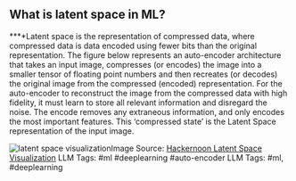 **What is latent space in ML?**
-------------------------------

**‍**Latent space is the representation of compressed data, where compressed data is data encoded using fewer bits than the original representation. The figure below represents an auto-encoder architecture that takes an input image, compresses (or encodes) the image into a smaller tensor of floating point numbers and then recreates (or decodes) the original image from the compressed (encoded) representation. For the auto-encoder to reconstruct the image from the compressed data with high fidelity, it must learn to store all relevant information and disregard the noise. The encode removes any extraneous information, and only encodes the most important features. This ‘compressed state’ is the Latent Space representation of the input image.  


![latent space visualization](https://assets.website-files.com/618399cd49d125734c8dec95/6437e8cb4769a16c5e8b05df_VWVYaJ5KzUbtPztSQ30GUBgJBumdKRNO_CB57S6bUkOvKyHCnWzktORVCr8-SKmgvOBh8mF--_bq2K0HHFTkqSEJKG_SLiHkXtZyAWtN1LRpTIoxG10jSDG8iJbGTq6wvtFX5GdubRy0E6jWQ9p4ZA.png)Image Source: [Hackernoon Latent Space Visualization](https://hackernoon.com/latent-space-visualization-deep-learning-bits-2-bd09a46920df)
LLM Tags:  #ml #deeplearning #auto-encoder
LLM Tags:  #ml, #deeplearning